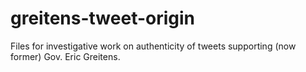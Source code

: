 # greitens-tweet-origin
Files for investigative work on authenticity of tweets supporting (now former) Gov. Eric Greitens.
